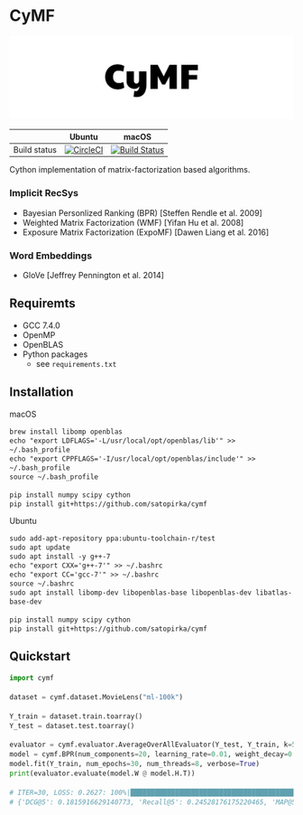 
# CyMF
![CyMF logo](logo.png)

||Ubuntu|macOS|
|-|-|-|
| Build status | [![CircleCI](https://circleci.com/gh/satopirka/cymf.svg?style=svg)](https://circleci.com/gh/satopirka/cymf) | [![Build Status](https://travis-ci.org/satopirka/cymf.svg?branch=master)](https://travis-ci.org/satopirka/cymf) |

Cython implementation of matrix-factorization based algorithms.

### Implicit RecSys
- Bayesian Personlized Ranking (BPR) [Steffen Rendle et al. 2009]
- Weighted Matrix Factorization (WMF) [Yifan Hu et al. 2008]
- Exposure Matrix Factorization (ExpoMF) [Dawen Liang et al. 2016]

### Word Embeddings
- GloVe [Jeffrey Pennington et al. 2014]

## Requiremts
- GCC 7.4.0
- OpenMP
- OpenBLAS
- Python packages
    - see `requirements.txt`

## Installation
macOS
```
brew install libomp openblas
echo "export LDFLAGS='-L/usr/local/opt/openblas/lib'" >> ~/.bash_profile
echo "export CPPFLAGS='-I/usr/local/opt/openblas/include'" >> ~/.bash_profile
source ~/.bash_profile

pip install numpy scipy cython
pip install git+https://github.com/satopirka/cymf
```

Ubuntu
```
sudo add-apt-repository ppa:ubuntu-toolchain-r/test
sudo apt update
sudo apt install -y g++-7
echo "export CXX='g++-7'" >> ~/.bashrc
echo "export CC='gcc-7'" >> ~/.bashrc
source ~/.bashrc
sudo apt install libomp-dev libopenblas-base libopenblas-dev libatlas-base-dev

pip install numpy scipy cython
pip install git+https://github.com/satopirka/cymf
```

## Quickstart

```py
import cymf

dataset = cymf.dataset.MovieLens("ml-100k")

Y_train = dataset.train.toarray()
Y_test = dataset.test.toarray()

evaluator = cymf.evaluator.AverageOverAllEvaluator(Y_test, Y_train, k=5)
model = cymf.BPR(num_components=20, learning_rate=0.01, weight_decay=0.01)
model.fit(Y_train, num_epochs=30, num_threads=8, verbose=True)
print(evaluator.evaluate(model.W @ model.H.T))

# ITER=30, LOSS: 0.2627: 100%|█████████████████████████████████████████████| 30/30 [00:00<00:00, 98.46it/s]
# {'DCG@5': 0.1815916629140773, 'Recall@5': 0.24528176175220465, 'MAP@5': 0.21311784866390876}
```

